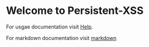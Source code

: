 # Welcome to Persistent-XSS

For usgae documentation visit [Help](help).

For markdown documentation visit [markdown](http://wowubuntu.com/markdown/)
